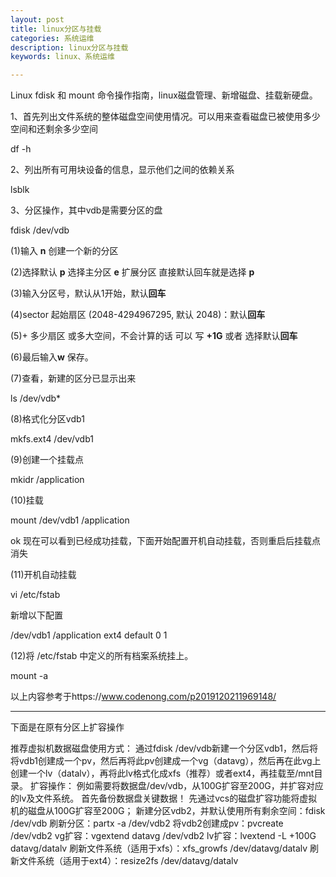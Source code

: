 ```yaml
---
layout: post
title: linux分区与挂载
categories: 系统运维
description: linux分区与挂载
keywords: linux、系统运维

---
```


Linux fdisk 和 mount 命令操作指南，linux磁盘管理、新增磁盘、挂载新硬盘。

1、首先列出文件系统的整体磁盘空间使用情况。可以用来查看磁盘已被使用多少空间和还剩余多少空间

df -h

2、列出所有可用块设备的信息，显示他们之间的依赖关系

 lsblk

3、分区操作，其中vdb是需要分区的盘

fdisk /dev/vdb

(1)输入 **n** 创建一个新的分区

(2)选择默认 **p** 选择主分区 **e** 扩展分区 直接默认回车就是选择 **p**

(3)输入分区号，默认从1开始，默认**回车**

(4)sector 起始扇区 (2048-4294967295, 默认 2048)：默认**回车**

(5)\+ 多少扇区 或多大空间，不会计算的话 可以 写 **+1G** 或者 选择默认**回车**

(6)最后输入**w** 保存。

(7)查看，新建的区分已显示出来

ls  /dev/vdb*

(8)格式化分区vdb1

mkfs.ext4 /dev/vdb1

(9)创建一个挂载点

mkidr /application

(10)挂载

mount /dev/vdb1 /application

ok 现在可以看到已经成功挂载，下面开始配置开机自动挂载，否则重启后挂载点消失

(11)开机自动挂载

vi /etc/fstab

新增以下配置

/dev/vdb1    /application        ext4   default  0    1

(12)将 /etc/fstab 中定义的所有档案系统挂上。

mount -a

以上内容参考于https://www.codenong.com/p2019120211969148/

---------------------

下面是在原有分区上扩容操作

推荐虚拟机数据磁盘使用方式：
通过fdisk /dev/vdb新建一个分区vdb1，然后将将vdb1创建成一个pv，然后再将此pv创建成一个vg（datavg），然后再在此vg上创建一个lv（datalv），再将此lv格式化成xfs（推荐）或者ext4，再挂载至/mnt目录。
扩容操作：
例如需要将数据盘/dev/vdb，从100G扩容至200G，并扩容对应的lv及文件系统。
首先备份数据盘关键数据！
先通过vcs的磁盘扩容功能将虚拟机的磁盘从100G扩容至200G；
新建分区vdb2，并默认使用所有剩余空间：fdisk /dev/vdb
刷新分区：partx -a /dev/vdb2
将vdb2创建成pv：pvcreate /dev/vdb2
vg扩容：vgextend datavg /dev/vdb2
lv扩容：lvextend -L +100G datavg/datalv
刷新文件系统（适用于xfs）：xfs_growfs /dev/datavg/datalv
刷新文件系统（适用于ext4）：resize2fs /dev/datavg/datalv